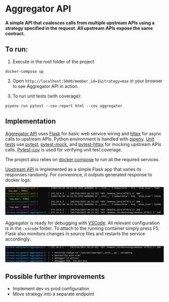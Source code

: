 # Aggregator API
**A simple API that coalesces calls from multiple upstream APIs using a strategy specified in the request. All upstream APIs expose the same contract.**

## To run:
1. Execute in the root folder of the project 
```
docker-compose up
``` 
2. Open `http://localhost:5000/member_id=1&strategy=max` in your browser to see Aggregator API in action. 

3. To run unit tests (with coverage): 
```
pipenv run pytest --cov-report html --cov aggregator
```

## Implementation

[Aggregator API](./aggregator/__init__.py) uses [Flask](https://flask.palletsprojects.com) for basic web service wiring and [httpx](https://www.python-httpx.org/) 
for async calls to upstream APIs. Python environment is handled with [pipenv](https://pipenv.pypa.io). 
[Unit tests](./tests/test_aggregator.py) use [pytest](https://docs.pytest.org), [pytest-mock](https://pypi.org/project/pytest-mock/), 
and [pytest-httpx](https://pypi.org/project/pytest-httpx/) for mocking upstream APIs calls. 
[Pytest-cov](https://pypi.org/project/pytest-cov/) is used for verifying unit test coverage.

The project also relies on [docker compose](https://docs.docker.com/engine/reference/commandline/compose/) 
to run all the required services. 

[Upstream API](./api/__init__.py) is implemented as a simple Flask app that 
varies its responses randomly. For convenince, it outputs generated response to docker logs:

![Response logging](api_log.png)

Aggregator is ready for debugging with [VSCode](https://code.visualstudio.com/). All relevant configuration is in the `.vscode` folder. To attach to the running container
simply press F5. Flask also monitors changes in source files and restarts the service accordingly:

![Auto reload](autoreload.png)


## Possible further improvements
- Implement dev vs prod configuration
- Move strategy into a separate endpoint
